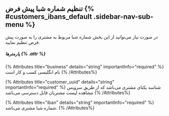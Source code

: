 ## تنظیم شماره شبا پیش فرض {% #customers_ibans_default  .sidebar-nav-sub-menu %}
در صورت نیاز می‌توانید از این بخش شماره شبا مربوط به مشتری را به صورت پیش فرض تنظیم نمایید.

##### پارمترها {% .attr %}

{% Attributes title="business" details="string" importantInfo="required" %}
نام انگلیسی کسب و کار است
{% /Attributes%}

{% Attributes title="customer_uuid" details="string" importantInfo="required" %}
شناسه یکتای مشتری می‌باشد که از طریق سرویس مشاهده لیست مشتریان قابل دسترسی می‌باشد
{% /Attributes%}


{% Attributes title="iban" details="string" importantInfo="required" %}
شماره شبا مشتری می‌باشد.
{% /Attributes%}
